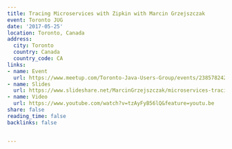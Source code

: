 ```yaml
---
title: Tracing Microservices with Zipkin with Marcin Grzejszczak
event: Toronto JUG
date: '2017-05-25'
location: Toronto, Canada
address:
  city: Toronto
  country: Canada
  country_code: CA
links:
- name: Event
  url: https://www.meetup.com/Toronto-Java-Users-Group/events/238578242/
- name: Slides
  url: https://www.slideshare.net/MarcinGrzejszczak/microservices-tracing-with-spring-cloud-and-zipkin-szczecin-jug
- name: Video
  url: https://www.youtube.com/watch?v=tzAyFyB56lQ&feature=youtu.be
share: false
reading_time: false
backlinks: false


---
```


